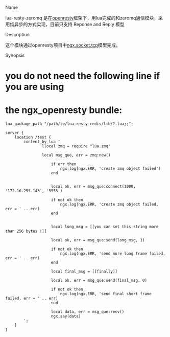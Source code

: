 Name  

lua-resty-zeromq 是在[openresty](openresty.com)框架下，用lua完成的和zeromq通信模块，采用纯异步的方式实现，目前只支持 Reponse and Reply 模型

Description

这个模块通过openresty项目中[ngx.socket.tcp](http://wiki.nginx.org/HttpLuaModule#ngx.socket.tcp)模型完成。


Synopsis
 # you do not need the following line if you are using
 # the ngx_openresty bundle:
    lua_package_path "/path/to/lua-resty-redis/lib/?.lua;;";

    server {
        location /test {
            content_by_lua '
                    llocal zmq = require "lua.zmq"

                    local msg_que, err = zmq:new()

						if err then
    						ngx.log(ngx.ERR, 'create zmq object failed')
						end


						local ok, err = msg_que:connect(1000, '172.16.255.143', '5555')

						if not ok then 
    						ngx.log(ngx.ERR, 'create zmq object failed, err = ' .. err)
						end


						local long_msg = [[you can set this string more than 256 bytes !]]

						local ok, err = msg_que:send(long_msg, 1)

						if not ok then 
    						ngx.log(ngx.ERR, 'send more long frame failed, err = ' .. err)
						end

						local final_msg = [[finally]]

						local ok, err = msg_que:send(final_msg, 0)

						if not ok then 
    						ngx.log(ngx.ERR, 'send final short frame failed, err = ' .. err)
						end

						local data, err = msg_que:recv()
						ngx.say(data)
            ';
        }
    }